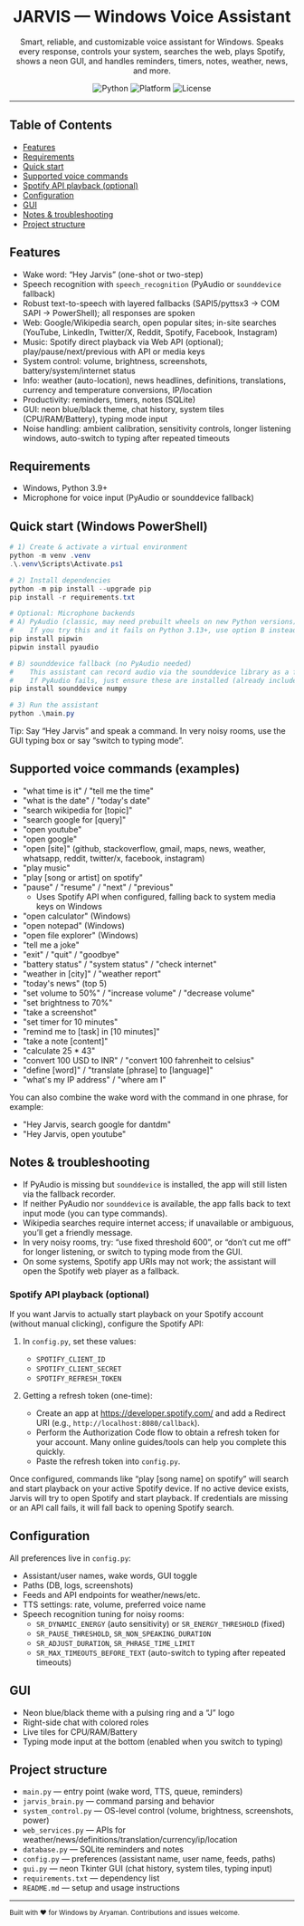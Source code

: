 <div align="center">

# JARVIS — Windows Voice Assistant

Smart, reliable, and customizable voice assistant for Windows. Speaks every response, controls your system, searches the web, plays Spotify, shows a neon GUI, and handles reminders, timers, notes, weather, news, and more.

![Python](https://img.shields.io/badge/Python-3.9%2B-3776AB?logo=python&logoColor=white)
![Platform](https://img.shields.io/badge/Platform-Windows-0078D6?logo=windows&logoColor=white)
![License](https://img.shields.io/badge/License-MIT-informational)

</div>

---

## Table of Contents

- [Features](#features)
- [Requirements](#requirements)
- [Quick start](#quick-start-windows-powershell)
- [Supported voice commands](#supported-voice-commands-examples)
- [Spotify API playback (optional)](#spotify-api-playback-optional)
- [Configuration](#configuration)
- [GUI](#gui)
- [Notes & troubleshooting](#notes--troubleshooting)
- [Project structure](#project-structure)

## Features
- Wake word: “Hey Jarvis” (one-shot or two-step)
- Speech recognition with `speech_recognition` (PyAudio or `sounddevice` fallback)
- Robust text-to-speech with layered fallbacks (SAPI5/pyttsx3 → COM SAPI → PowerShell); all responses are spoken
- Web: Google/Wikipedia search, open popular sites; in-site searches (YouTube, LinkedIn, Twitter/X, Reddit, Spotify, Facebook, Instagram)
- Music: Spotify direct playback via Web API (optional); play/pause/next/previous with API or media keys
- System control: volume, brightness, screenshots, battery/system/internet status
- Info: weather (auto-location), news headlines, definitions, translations, currency and temperature conversions, IP/location
- Productivity: reminders, timers, notes (SQLite)
- GUI: neon blue/black theme, chat history, system tiles (CPU/RAM/Battery), typing mode input
- Noise handling: ambient calibration, sensitivity controls, longer listening windows, auto-switch to typing after repeated timeouts

## Requirements
- Windows, Python 3.9+
- Microphone for voice input (PyAudio or sounddevice fallback)

## Quick start (Windows PowerShell)

```powershell
# 1) Create & activate a virtual environment
python -m venv .venv
.\.venv\Scripts\Activate.ps1

# 2) Install dependencies
python -m pip install --upgrade pip
pip install -r requirements.txt

# Optional: Microphone backends
# A) PyAudio (classic, may need prebuilt wheels on new Python versions)
#    If you try this and it fails on Python 3.13+, use option B instead.
pip install pipwin
pipwin install pyaudio

# B) sounddevice fallback (no PyAudio needed)
#    This assistant can record audio via the sounddevice library as a fallback.
#    If PyAudio fails, just ensure these are installed (already included in requirements):
pip install sounddevice numpy

# 3) Run the assistant
python .\main.py
```

Tip: Say “Hey Jarvis” and speak a command. In very noisy rooms, use the GUI typing box or say “switch to typing mode”.

## Supported voice commands (examples)
- "what time is it" / "tell me the time"
- "what is the date" / "today's date"
- "search wikipedia for [topic]"
- "search google for [query]"
- "open youtube"
- "open google"
- "open [site]" (github, stackoverflow, gmail, maps, news, weather, whatsapp, reddit, twitter/x, facebook, instagram)
- "play music"
- "play [song or artist] on spotify"
- "pause" / "resume" / "next" / "previous"
  - Uses Spotify API when configured, falling back to system media keys on Windows
- "open calculator" (Windows)
- "open notepad" (Windows)
- "open file explorer" (Windows)
- "tell me a joke"
- "exit" / "quit" / "goodbye"
- "battery status" / "system status" / "check internet"
- "weather in [city]" / "weather report"
- "today's news" (top 5)
- "set volume to 50%" / "increase volume" / "decrease volume"
- "set brightness to 70%"
- "take a screenshot"
- "set timer for 10 minutes"
- "remind me to [task] in [10 minutes]"
- "take a note [content]"
- "calculate 25 * 43"
- "convert 100 USD to INR" / "convert 100 fahrenheit to celsius"
- "define [word]" / "translate [phrase] to [language]"
- "what's my IP address" / "where am I"

You can also combine the wake word with the command in one phrase, for example:
- "Hey Jarvis, search google for dantdm"
- "Hey Jarvis, open youtube"

## Notes & troubleshooting
- If PyAudio is missing but `sounddevice` is installed, the app will still listen via the fallback recorder.
- If neither PyAudio nor `sounddevice` is available, the app falls back to text input mode (you can type commands).
- Wikipedia searches require internet access; if unavailable or ambiguous, you’ll get a friendly message.
- In very noisy rooms, try: “use fixed threshold 600”, or “don’t cut me off” for longer listening, or switch to typing mode from the GUI.
- On some systems, Spotify app URIs may not work; the assistant will open the Spotify web player as a fallback.

### Spotify API playback (optional)
If you want Jarvis to actually start playback on your Spotify account (without manual clicking), configure the Spotify API:

1) In `config.py`, set these values:

	- `SPOTIFY_CLIENT_ID`
	- `SPOTIFY_CLIENT_SECRET`
	- `SPOTIFY_REFRESH_TOKEN`

2) Getting a refresh token (one-time):

	- Create an app at https://developer.spotify.com/ and add a Redirect URI (e.g., `http://localhost:8080/callback`).
	- Perform the Authorization Code flow to obtain a refresh token for your account. Many online guides/tools can help you complete this quickly.
	- Paste the refresh token into `config.py`.

Once configured, commands like “play [song name] on spotify” will search and start playback on your active Spotify device. If no active device exists, Jarvis will try to open Spotify and start playback. If credentials are missing or an API call fails, it will fall back to opening Spotify search.

## Configuration

All preferences live in `config.py`:
- Assistant/user names, wake words, GUI toggle
- Paths (DB, logs, screenshots)
- Feeds and API endpoints for weather/news/etc.
- TTS settings: rate, volume, preferred voice name
- Speech recognition tuning for noisy rooms:
	- `SR_DYNAMIC_ENERGY` (auto sensitivity) or `SR_ENERGY_THRESHOLD` (fixed)
	- `SR_PAUSE_THRESHOLD`, `SR_NON_SPEAKING_DURATION`
	- `SR_ADJUST_DURATION`, `SR_PHRASE_TIME_LIMIT`
	- `SR_MAX_TIMEOUTS_BEFORE_TEXT` (auto-switch to typing after repeated timeouts)

## GUI

- Neon blue/black theme with a pulsing ring and a “J” logo
- Right-side chat with colored roles
- Live tiles for CPU/RAM/Battery
- Typing mode input at the bottom (enabled when you switch to typing)

## Project structure
- `main.py` — entry point (wake word, TTS, queue, reminders)
- `jarvis_brain.py` — command parsing and behavior
- `system_control.py` — OS-level control (volume, brightness, screenshots, power)
- `web_services.py` — APIs for weather/news/definitions/translation/currency/ip/location
- `database.py` — SQLite reminders and notes
- `config.py` — preferences (assistant name, user name, feeds, paths)
- `gui.py` — neon Tkinter GUI (chat history, system tiles, typing input)
- `requirements.txt` — dependency list
- `README.md` — setup and usage instructions

---

<sub>Built with ❤️ for Windows by Aryaman. Contributions and issues welcome.</sub>
